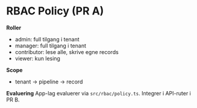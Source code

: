 # RBAC Policy (PR A)

**Roller**
- admin: full tilgang i tenant
- manager: full tilgang i tenant
- contributor: lese alle, skrive egne records
- viewer: kun lesing

**Scope**
- tenant → pipeline → record

**Evaluering**
App-lag evaluerer via `src/rbac/policy.ts`. Integrer i API-ruter i PR B.